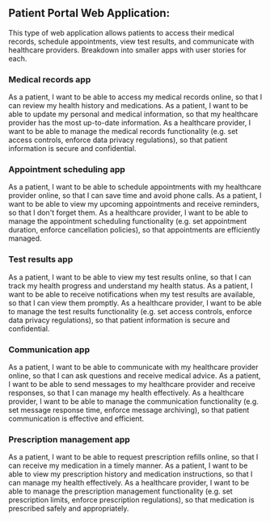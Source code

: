 ## Patient Portal Web Application:
This type of web application allows patients to access their medical records, schedule appointments, view test results, and communicate with healthcare providers.
Breakdown into smaller apps with user stories for each.
### Medical records app
As a patient, I want to be able to access my medical records online, so that I can review my health history and medications.
As a patient, I want to be able to update my personal and medical information, so that my healthcare provider has the most up-to-date information.
As a healthcare provider, I want to be able to manage the medical records functionality (e.g. set access controls, enforce data privacy regulations), so that patient information is secure and confidential.
### Appointment scheduling app
As a patient, I want to be able to schedule appointments with my healthcare provider online, so that I can save time and avoid phone calls.
As a patient, I want to be able to view my upcoming appointments and receive reminders, so that I don't forget them.
As a healthcare provider, I want to be able to manage the appointment scheduling functionality (e.g. set appointment duration, enforce cancellation policies), so that appointments are efficiently managed.
### Test results app
As a patient, I want to be able to view my test results online, so that I can track my health progress and understand my health status.
As a patient, I want to be able to receive notifications when my test results are available, so that I can view them promptly.
As a healthcare provider, I want to be able to manage the test results functionality (e.g. set access controls, enforce data privacy regulations), so that patient information is secure and confidential.
### Communication app
As a patient, I want to be able to communicate with my healthcare provider online, so that I can ask questions and receive medical advice.
As a patient, I want to be able to send messages to my healthcare provider and receive responses, so that I can manage my health effectively.
As a healthcare provider, I want to be able to manage the communication functionality (e.g. set message response time, enforce message archiving), so that patient communication is effective and efficient.
### Prescription management app
As a patient, I want to be able to request prescription refills online, so that I can receive my medication in a timely manner.
As a patient, I want to be able to view my prescription history and medication instructions, so that I can manage my health effectively.
As a healthcare provider, I want to be able to manage the prescription management functionality (e.g. set prescription limits, enforce prescription regulations), so that medication is prescribed safely and appropriately.